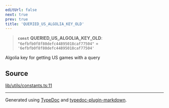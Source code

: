 ```yaml
---
editUrl: false
next: true
prev: true
title: 'QUERIED_US_ALGOLIA_KEY_OLD'
---
```


> **`const`** **QUERIED_US_ALGOLIA_KEY_OLD**: `"6efbfb0f8f80defc44895018caf77504"` = `'6efbfb0f8f80defc44895018caf77504'`

Algolia key for getting US games with a query

## Source

[lib/utils/constants.ts:11](https://github.com/favna/nintendo-switch-eshop/blob/7e1c1df147b1f9067aea692f9d4dd56664ae35c8/src/lib/utils/constants.ts#L11)

---

Generated using [TypeDoc](https://typedoc.org) and [typedoc-plugin-markdown](https://typedoc-plugin-markdown.org).
